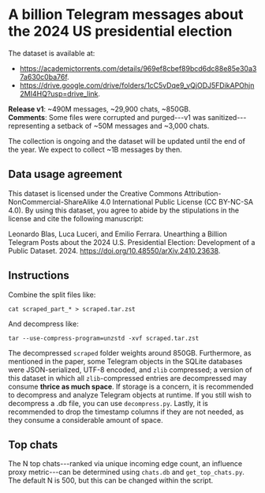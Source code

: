 # A billion Telegram messages about the 2024 US presidential election
The dataset is available at:
* https://academictorrents.com/details/969ef8cbef89bcd6dc88e85e30a37a630c0ba76f.
* https://drive.google.com/drive/folders/1cC5vDqe9_vQjODJ5FDikAPOhjn2MI4HQ?usp=drive_link.

**Release v1**: ~490M messages, ~29,900 chats, ~850GB.
<br>
**Comments**: Some files were corrupted and purged---v1 was sanitized---representing a setback of ~50M messages and ~3,000 chats.

The collection is ongoing and the dataset will be updated until the end of the year. We expect to collect ~1B messages by then.

## Data usage agreement
This dataset is licensed under the Creative Commons Attribution-NonCommercial-ShareAlike 4.0 International Public License (CC BY-NC-SA 4.0). By using this dataset, you agree to abide by the stipulations in the license and cite the following manuscript:

Leonardo Blas, Luca Luceri, and Emilio Ferrara. Unearthing a Billion Telegram Posts about the 2024 U.S. Presidential Election: Development of a Public Dataset. 2024. https://doi.org/10.48550/arXiv.2410.23638. 

## Instructions
Combine the split files like:
```
cat scraped_part_* > scraped.tar.zst
```
And decompress like:
```
tar --use-compress-program=unzstd -xvf scraped.tar.zst
```

The decompressed `scraped` folder weights around 850GB. Furthermore, as mentioned in the paper, some Telegram objects in the SQLite databases were JSON-serialized, UTF-8 encoded, and `zlib` compressed; a version of this dataset in which all `zlib`-compressed entries are decompressed may consume **thrice as much space**. If storage is a concern, it is recommended to decompress and analyze Telegram objects at runtime. If you still wish to decompress a .db file, you can use `decompress.py`. Lastly, it is recommended to drop the timestamp columns if they are not needed, as they consume a considerable amount of space.

## Top chats
The N top chats---ranked via unique incoming edge count, an influence proxy metric---can be determined using `chats.db` and `get_top_chats.py`. The default N is 500, but this can be changed within the script.
